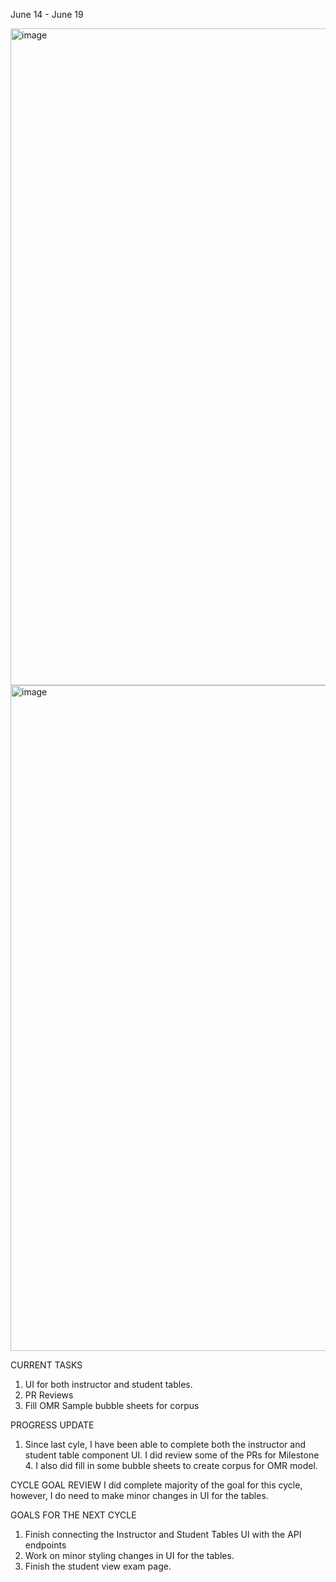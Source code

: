 June 14 - June 19

<img width="1051" alt="image" src="https://github.com/UBCO-COSC499-Summer-2024/team-7-capstone-team-7-falcon/assets/105883848/1fdeb18e-461d-44bf-81a0-7dc840c84a1b">
<img width="1065" alt="image" src="https://github.com/UBCO-COSC499-Summer-2024/team-7-capstone-team-7-falcon/assets/105883848/24bc5e41-1ca0-468b-a2d6-4a396df8a2bb">

CURRENT TASKS
1. UI for both instructor and student tables.
2. PR Reviews
3. Fill OMR Sample bubble sheets for corpus

PROGRESS UPDATE
1. Since last cyle, I have been able to complete both the instructor and student table component UI. I did review some of the PRs for Milestone 4. I also did fill in some bubble sheets to create corpus for OMR model.

CYCLE GOAL REVIEW
I did complete majority of the goal for this cycle, however, I do need to make minor changes in UI for the tables.

GOALS FOR THE NEXT CYCLE
1. Finish connecting the Instructor and Student Tables UI with the API endpoints
2. Work on minor styling changes in UI for the tables.
3. Finish the student view exam page.
